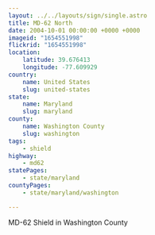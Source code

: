 ```yaml
---
layout: ../../layouts/sign/single.astro
title: MD-62 North
date: 2004-10-01 00:00:00 +0000 +0000
imageid: "1654551998"
flickrid: "1654551998"
location:
    latitude: 39.676413
    longitude: -77.609929
country:
    name: United States
    slug: united-states
state:
    name: Maryland
    slug: maryland
county:
    name: Washington County
    slug: washington
tags:
    - shield
highway:
    - md62
statePages:
    - state/maryland
countyPages:
    - state/maryland/washington

---
```

MD-62 Shield in Washington County